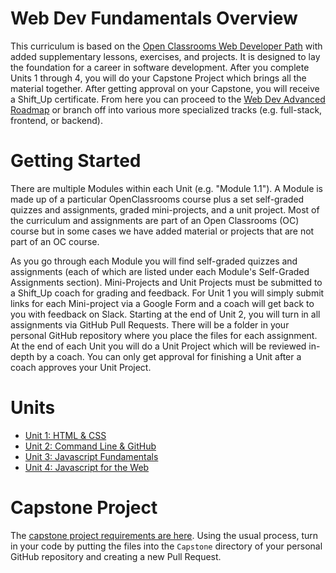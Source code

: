 # Web Dev Fundamentals Overview

This curriculum is based on the [Open Classrooms Web Developer Path](https://openclassrooms.com/en/paths/141-web-developer) with added supplementary lessons, exercises, and projects. It is designed to lay the foundation for a career in software development. After you complete Units 1 through 4, you will do your Capstone Project which brings all the material together. After getting approval on your Capstone, you will receive a Shift_Up certificate. From here you can proceed to the [Web Dev Advanced Roadmap](https://github.com/shift-up/Web-Dev-Advanced) or branch off into various more specialized tracks (e.g. full-stack, frontend, or backend).

# Getting Started

There are multiple Modules within each Unit (e.g. "Module 1.1"). A Module is made up of a particular OpenClassrooms course plus a set self-graded quizzes and assignments, graded mini-projects, and a unit project. Most of the curriculum and assignments are part of an Open Classrooms (OC) course but in some cases we have added material or projects that are not part of an OC course. 

As you go through each Module you will find self-graded quizzes and assignments (each of which are listed under each Module's Self-Graded Assignments section). Mini-Projects and Unit Projects must be submitted to a Shift_Up coach for grading and feedback. For Unit 1 you will simply submit links for each Mini-project via a Google Form and a coach will get back to you with feedback on Slack. Starting at the end of Unit 2, you will turn in all assignments via GitHub Pull Requests. There will be a folder in your personal GitHub repository where you place the files for each assignment. At the end of each Unit you will do a Unit Project which will be reviewed in-depth by a coach. You can only get approval for finishing a Unit after a coach approves your Unit Project.

# Units

- [Unit 1: HTML & CSS](Unit1/)
- [Unit 2: Command Line & GitHub](Unit2/)
- [Unit 3: Javascript Fundamentals](Unit3/)
- [Unit 4: Javascript for the Web](Unit4/)

# Capstone Project

The [capstone project requirements are here](https://docs.google.com/document/d/180iX0uZHvamqj4m3-PUVcwBRvuwsoeR3exmq-VVxFQY/edit?usp=sharing). Using the usual process, turn in your code by putting the files into the `Capstone` directory of your personal GitHub repository and creating a new Pull Request.